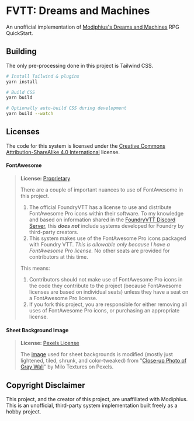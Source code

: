 # FVTT: Dreams and Machines
An unofficial implementation of [Modiphius's Dreams and Machines](https://www.dreamsandmachines.com/) RPG QuickStart.

## Building
The only pre-processing done in this project is Tailwind CSS.

```sh
# Install Tailwind & plugins
yarn install

# Build CSS
yarn build

# Optionally auto-build CSS during development
yarn build --watch
```

## Licenses
The code for this system is licensed under the [Creative Commons Attribution-ShareAlike 4.0 International](LICENSE) license.

#### FontAwesome

> **License:** [Proprietary](https://fontawesome.com/license)
>
> There are a couple of important nuances to use of FontAwesome in this project.
>
> 1. The official FoundryVTT has a license to use and distribute FontAwesome Pro icons within their software. To my knowledge and based on information shared in the [FoundryVTT Discord Server](https://discord.gg/foundryvtt), this **_does not_** include systems developed for Foundry by third-party creators.
> 2. This system makes use of the FontAwesome Pro icons packaged with Foundry VTT. _This is allowable only because I have a FontAwesome Pro license._ No other seats are provided for contributors at this time.
>
> This means:
>
> 1. Contributors should not make use of FontAwesome Pro icons in the code they contribute to the project (because FontAwesome licenses are based on individual seats) unless they have a seat on a FontAwesome Pro license.
> 2. If you fork this project, you are responsible for either removing all uses of FontAwesome Pro icons, or purchasing an appropriate license.

#### Sheet Background Image
> **License:** [Pexels License](https://www.pexels.com/license/)
>
> The [image](images/dnm-bg.jpg) used for sheet backgrounds is modified (mostly just lightened, tiled, shrunk, and color-tweaked) from "[Close-up Photo of Gray Wall](https://www.pexels.com/photo/close-up-photo-of-gray-wall-2768398/)" by Milo Textures on Pexels.

## Copyright Disclaimer

This project, and the creator of this project, are unaffiliated with Modiphius. This is an unofficial, third-party system implementation built freely as a hobby project.
